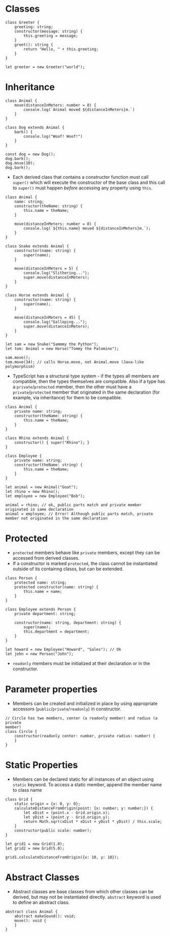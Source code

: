 # Classes
```
class Greeter {
	greeting: string;
	constructor(message: string) {
		this.greeting = message;
	}
	greet(): string {
		return "Hello, " + this.greeting;
	}
}

let greeter = new Greeter("world");
```
# Inheritance
```
class Animal {
	move(distanceInMeters: number = 0) {
		console.log(`Animal moved ${distanceInMeters}m.`)
	}	
}

class Dog extends Animal {
	bark() {
		console.log("Woof! Woof!")
	}
}

const dog = new Dog();
dog.bark();
dog.move(10);
dog.bark();
```
* Each derived class that contains a constructor function *must* call `super()`
	which will execute the constructor of the base class and this call to
	`super()` must happen *before* accessing any property using `this`.
```
class Animal {
	name: string;
	constructor(theName: string) {
		this.name = theName;
	}

	move(distanceInMeters: number = 0) {
		console.log(`${this.name} moved ${distanceInMeters}m.`);
	}
}

class Snake extends Animal {
	constructor(name: string) {
		super(name);
	}

	move(distanceInMeters = 5) {
		console.log("Slithering...");
		super.move(distanceInMeters);
	}
}

class Horse extends Animal {
	constructor(name: string) {
		super(name);
	}

	move(distanceInMeters = 45) {
		console.log("Galloping...");
		super.move(distanceInMeters);
	}
}

let sam = new Snake("Sammmy the Python");
let tom: Animal = new Horse("Tommy the Palomino");

sam.move();
tom.move(34); // calls Horse.move, not Animal.move (Java-like polymorphism)
```
* TypeScript has a structural type system - if the types all members are
	compatible, then the types themselves are compatible. Also if a type has a
	`private`/`protected` member, then the other must have a
	`private`/`protected` member that originated in the same declaration (for
	example, via inheritance) for them to be compatible.

```
class Animal {
	private name: string;
	constructor(theName: string) {
		this.name = theName;
	}
}

class Rhino extends Animal {
	constructor() { super("Rhino"); }
}

class Employee {
	private name: string;
	constructor(theName: string) {
		this.name = theName;
	}
}

let animal = new Animal("Goat");
let rhino = new Rhino();
let employee = new Employee("Bob");

animal = rhino; // ok, public parts match and private member originated in same declaration
animal = employee; // Error! Although public parts match, private member not originated in the same declaration
```
# Protected
* `protected` members behave like `private` members, except they can be accessed
	from derived classes.
* If a constructor is marked `protected`, the class cannot be instantiated
	outside of its containng classs, but can be extended.
```
class Person {
	protected name: string;
	protected constructor(name: string) {
		this.name = name;
	}
}

class Employee extends Person {
	private department: string;

	constructor(name: string, department: string) {
		super(name);
		this.department = department;
	}
}

let howard = new Employee("Howard", "Sales"); // Ok
let john = new Person("John");
```
* `readonly` members must be initialized at their declaration or in the
	constructor.
# Parameter properties
* Members can be created and initialized in place by using appropriate accessors
	(`public`/`private`/`readonly`) in constructor.
```
// Circle has two members, center (a readonly member) and radius (a private
member)
class Circle {
	constructor(readonly center: number, private radius: number) {
	}
}
```
# Static Properties
* Members can be declared static for all instances of an object using `static`
	keyword. To access a static member, append the member name to class name
```
class Grid {
	static origin = {x: 0, y: 0};
	calculateDistanceFromOrigin(point: {x: number; y: number;}) {
		let xDist = (point.x - Grid.origin.x);
		let yDist = (point.y - Grid.origin.y);
		return Math.sqrt(xDist * xDist + yDist * yDist) / this.scale;
	}
	constructor(public scale: number);
}

let grid1 = new Grid(1.0);
let grid2 = new Grid(5.0);

grid1.calculateDistanceFromOrigin({x: 10, y: 10});
```
# Abstract Classes
* Abstract classes are base classes from which other classes can be derived, but
	may not be instantiated directly. `abstract` keyword is used to define an
	abstract class.
```
abstract class Animal {
	abstract makeSound(): void;
	move(): void {
	}
}
```
